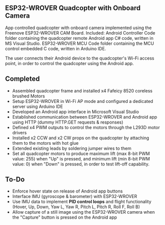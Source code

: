 ESP32-WROVER Quadcopter with Onboard Camera
-------------------------------------------

App controlled quadcopter with onboard camera implemented using the Freenove ESP32-WROVER CAM Board.
Included:
Android Controller Code folder containing the quadcopter remote Android app C# code, written in MS Visual Studio.
ESP32-WROVER MCU Code folder containing the MCU control embedded C code, written in Arduino IDE.

The user connects their Android device to the quadcopter's Wi-Fi access point, in order to control the quadcopter using the Android app.

Completed
---------
- Assembled quadcopter frame and installed x4 Fafeicy 8520 coreless brushed Motors
- Setup ESP32-WROVER in Wi-Fi AP mode and configured a dedicated server using Arduino IDE
- Developed an Android app interface in Microsoft Visual Studio
- Established communication between ESP32-WROVER and Android app using HTTP (dummy HTTP.GET requests & responses)
- Defined x4 PWM outputs to control the motors through the L293D motor drivers
- Installed x2 CCW and x2 CW props on the quadcopter by attaching them to the motors with hot glue
- Extended existing leads by soldering jumper wires to them
- Set all quadcopter motors to produce maximum lift (max 8-bit PWM value: 255) when "Up" is pressed, and minimum lift (min 8-bit PWM value: 0) when "Down" is pressed, in order to test lift-off capability. 

To-Do
-----
- Enforce hover state on release of Android app buttons
- Interface IMU (gyroscope & barometer) with ESP32-WROVER
- Use IMU data to implement **PID control loops** and flight functionality (Hover, Up, Down, Yaw L, Yaw R, Pitch L, Pitch R, Roll F, Roll B)
- Allow capture of a still image using the ESP32-WROVER camera when the "Capture" button is pressed on the Android app

  
